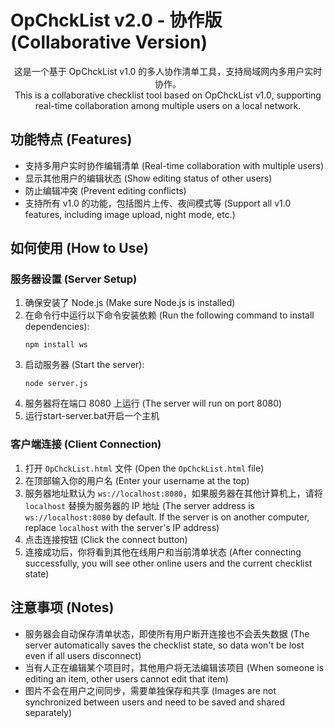 # OpChckList v2.0 - 协作版 (Collaborative Version)

<div align="center">
这是一个基于 OpChckList v1.0 的多人协作清单工具，支持局域网内多用户实时协作。<br>
This is a collaborative checklist tool based on OpChckList v1.0, supporting real-time collaboration among multiple users on a local network.
</div>

## 功能特点 (Features)

- 支持多用户实时协作编辑清单 (Real-time collaboration with multiple users)
- 显示其他用户的编辑状态 (Show editing status of other users)
- 防止编辑冲突 (Prevent editing conflicts)
- 支持所有 v1.0 的功能，包括图片上传、夜间模式等 (Support all v1.0 features, including image upload, night mode, etc.)

## 如何使用 (How to Use)

### 服务器设置 (Server Setup)

1. 确保安装了 Node.js (Make sure Node.js is installed)
2. 在命令行中运行以下命令安装依赖 (Run the following command to install dependencies):
   ```
   npm install ws
   ```
3. 启动服务器 (Start the server):
   ```
   node server.js
   ```
4. 服务器将在端口 8080 上运行 (The server will run on port 8080)
5. 运行start-server.bat开启一个主机

### 客户端连接 (Client Connection)

1. 打开 `OpChckList.html` 文件 (Open the `OpChckList.html` file)
2. 在顶部输入你的用户名 (Enter your username at the top)
3. 服务器地址默认为 `ws://localhost:8080`，如果服务器在其他计算机上，请将 `localhost` 替换为服务器的 IP 地址 (The server address is `ws://localhost:8080` by default. If the server is on another computer, replace `localhost` with the server's IP address)
4. 点击连接按钮 (Click the connect button)
5. 连接成功后，你将看到其他在线用户和当前清单状态 (After connecting successfully, you will see other online users and the current checklist state)

## 注意事项 (Notes)

- 服务器会自动保存清单状态，即使所有用户断开连接也不会丢失数据 (The server automatically saves the checklist state, so data won't be lost even if all users disconnect)
- 当有人正在编辑某个项目时，其他用户将无法编辑该项目 (When someone is editing an item, other users cannot edit that item)
- 图片不会在用户之间同步，需要单独保存和共享 (Images are not synchronized between users and need to be saved and shared separately)

